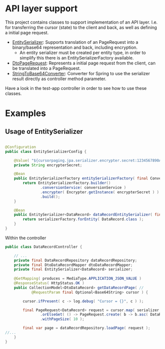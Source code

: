 # API layer support

This project contains classes to support implementation of an API layer.
I.e. for transferring the cursor (state) to the client and back, as well as defining a initial page request.

* [EntitySerializer](src/main/java/io/vigier/cursorpaging/api/EntitySerializer.java): Supports translation of an
  PageRequest into a binary/base64 representation and back, including encryption.
    * An entity serializer must be created per entity type, in order to simplify this there is an
      EntitySerializerFactory available.
* [DtoPageRequest](src/main/java/io/vigier/cursorpaging/api/DtoPageRequest.java): Represents a initial page request from
  the client, can be translated into a PageRequest.
* [StringToBase64Converter](src/main/java/io/vigier/cursorpaging/api/StringToBase64Converter.java): Converter for Spring
  to use the serializer result directly as controller method parameter.

Have a look in the test-app controller in order to see how to use these classes.

# Examples

## Usage of EntitySerializer

```java

@Configuration
public class EntitySerializerConfig {

    @Value( "${cursorpaging.jpa.serializer.encrypter.secret:1234567890ABCDEFGHIJKlmnopqrst--}" )
    private String encrypterSecret;

    @Bean
    public EntitySerializerFactory entitySerializerFactory( final ConversionService conversionService ) {
        return EntitySerializerFactory.builder()
                .conversionService( conversionService )
                .encrypter( Encrypter.getInstance( encrypterSecret ) )
                .build();
    }

    @Bean
    public EntitySerializer<DataRecord> dataRecordEntitySerializer( final EntitySerializerFactory serializerFactory ) {
        return serializerFactory.forEntity( DataRecord.class );
    }
}
```

Within the controller

```java
public class DataRecordController {

    // ...
    private final DataRecordRepository dataRecordRepository;
    private final DtoDataRecordMapper dtoDataRecordMapper;
    private final EntitySerializer<DataRecord> serializer;
    
    @GetMapping( produces = MediaType.APPLICATION_JSON_VALUE )
    @ResponseStatus( HttpStatus.OK )
    public CollectionModel<DtoDataRecord> getDataRecordPage( //
            @RequestParam final Optional<Base64String> cursor ) {

        cursor.ifPresent( c -> log.debug( "Cursor = {}", c ) );

        final PageRequest<DataRecord> request = cursor.map( serializer::toPageRequest )
                .orElseGet( () -> PageRequest.create( b -> b.asc( DataRecord_.name ).asc( DataRecord_.id ) ) )
                .withPageSize( 10 );

        final var page = dataRecordRepository.loadPage( request );
//...
    }
}
```